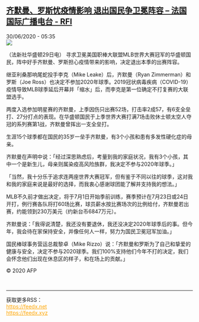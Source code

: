 <!--1593492921000-->
[齐默曼、罗斯忧疫情影响 退出国民争卫冕阵容 – 法国国际广播电台 - RFI](http://www.rfi.fr//cn/contenu/20200630-%E9%BD%90%E9%BB%98%E6%9B%BC%E3%80%81%E7%BD%97%E6%96%AF%E5%BF%A7%E7%96%AB%E6%83%85%E5%BD%B1%E5%93%8D-%E9%80%80%E5%87%BA%E5%9B%BD%E6%B0%91%E4%BA%89%E5%8D%AB%E5%86%95%E9%98%B5%E5%AE%B9)
------

<div>30/06/2020 - 05:35</div><img src="https://s.rfi.fr/media/display/908823dc-ba8b-11ea-9c56-005056a98db9/w:310/p:16x9/spo0001b.200630113502.jpg"><div class="t-content__body u-clearfix"><div class="m-interstitial"></div><p>（法新社华盛顿29日电）    寻求卫冕美国职棒大联盟MLB世界大赛冠军的华盛顿国民，阵中好手齐默曼、罗斯担心疫情带来的影响，决定退出本季的出赛阵容。</p><p>继亚利桑那响尾蛇投手李克（Mike Leake）后，齐默曼（Ryan Zimmerman）和罗斯（Joe Ross）也决定不参加2020年球季。2019冠状病毒疾病（COVID-19）疫情导致MLB球季延后开幕并「缩水」后，而李克是第一位确定不打复赛的大联盟选手。</p><p>两度入选参加明星赛的齐默曼，上季因伤只出赛52场，打击率2成57，有6支全垒打、27分打点的表现。在华盛顿国民于上季世界大赛打满7场击败休士顿太空人夺冠的系列赛第1战，齐默曼曾挥出一支全垒打。</p><p>生涯15个球季都在国民的35岁一垒手齐默曼，有3个小孩和患有多发性硬化症的母亲。</p><p>齐默曼在声明中说：「经过深思熟虑后，考量到我的家庭状况，我有3个小孩，其中一个是新生儿，母亲则属染疫高风险族群，我决定不参与2020年球季。」</p><p>「当然，我十分乐于追求连两座世界大赛冠军，但有鉴于不同以往的球季，这对我和我的家庭来说是最好的选择，而我衷心感谢球团能了解并支持我的想法。」</p><p>MLB不久前才做出决定，将于7月1日开始季前训练，赛季预计在7月23日或24日开打，例行赛各队将打60场比赛，球员薪水按比赛场次的比例给付，齐默曼若出赛，约能领到230万美元（约新台币6847万元）。</p><p>齐默曼说：「我得说清楚，我还没有要退休，我还没决定2020年球季后的事。但今年，我会待在家保持安全，并像任何人一样，努力为国民卫冕冠军加油。」</p><p>国民棒球事务营运总裁黎卓（Mike Rizzo）说：「齐默曼和罗斯为了自己和挚爱的健康与安全，决定不参与2020球季。我们100%支持他们今年不打的决定，我们会怀念他们出现在休息区的样子，和在场上的贡献。」</p><p></p><p class="t-copyright">© 2020 AFP</p>        </div><br><hr><div>获取更多RSS：<br><a href="https://feedx.net" style="color:orange" target="_blank">https://feedx.net</a> <br><a href="https://feedx.xyz" style="color:orange" target="_blank">https://feedx.xyz</a><br></div>
